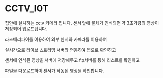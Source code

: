 # CCTV_IOT

집안에 설치하는 cctv 카메라 입니다. 센서 앞에 물체가 인식되면 약 3초가량의 영상이 저장되어 업로드됩니다.

라즈베리파이를 이용하여 외부 센서와 카메라를 이용하여

실시간으로 라이브 스트리밍 서버와 연동하여 앱으로 확인하고

센서에 인식된 영상을 서버에 저장해두고 ftp서버를 통해 리스트를 확인하고

파일을 다운로드하여 센서가 작동된 영상을 확인합니다.

